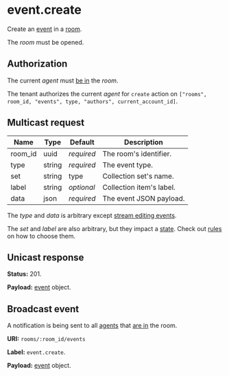 # event.create

Create an [event](../event.md#event) in a [room](../room.md#room).

The _room_ must be opened.

## Authorization

The current _agent_ must [be in](../room/enter.md) the _room_.

The tenant authorizes the current _agent_ for `create` action on
`["rooms", room_id, "events", type, "authors", current_account_id]`.

## Multicast request

Name    | Type   | Default    | Description
------- | ------ | ---------- | -----------------------
room_id | uuid   | _required_ | The room's identifier.
type    | string | _required_ | The event type.
set     | string |       type | Collection set's name.
label   | string | _optional_ | Collection item's label.
data    | json   | _required_ | The event JSON payload.

The _type_ and _data_ is arbitrary except
[stream editing events](../event.md#stream-editing-events).

The _set_ and _label_ are also arbitrary, but they impact a [state](../state.md#state).
Check out [rules](../state.md#event-creation-from-the-state-perspective) on how to choose them.

## Unicast response

**Status:** 201.

**Payload:** [event](../event.md#event) object.

## Broadcast event

A notification is being sent to all [agents](../agent.md#agent) that
[are in](../room/enter.md) the room.

**URI:** `rooms/:room_id/events`

**Label:** `event.create`.

**Payload:** [event](../event.md#event) object.
